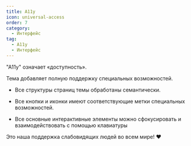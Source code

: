 ```yaml
---
title: A11y
icon: universal-access
order: 7
category:
  - Интерфейс
tag:
  - A11y
  - Интерфейс
---
```


"A11y" означает «доступность».

Тема добавляет полную поддержку специальных возможностей.

- Все структуры страниц темы обработаны семантически.

- Все кнопки и иконки имеют соответствующие метки специальных возможностей.

- Все основные интерактивные элементы можно сфокусировать и взаимодействовать с помощью клавиатуры

Это наша поддержка слабовидящих людей во всем мире! :heart:
